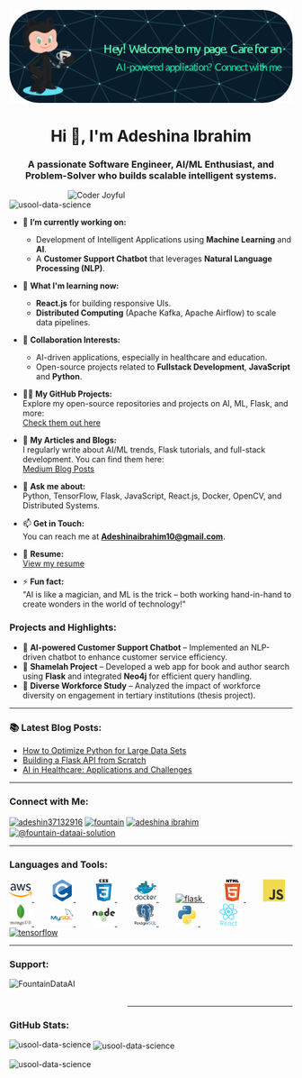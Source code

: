 ![logo](https://github.com/Usool-Data-Science/Usool-Data-Science/blob/main/github-header.png)
<h1 align="center">Hi 👋, I'm Adeshina Ibrahim</h1>
<h3 align="center">A passionate Software Engineer, AI/ML Enthusiast, and Problem-Solver who builds scalable intelligent systems.</h3>

<img align="right" alt="Coder Joyful" width="400" src="https://miro.medium.com/max/1600/0*C-cPP9D2MIyeexAT.gif">

<p align="left"> <img src="https://komarev.com/ghpvc/?username=usool-data-science&label=Profile%20views&color=0e75b6&style=flat" alt="usool-data-science" /> </p>

- 🔭 **I’m currently working on:**  
   - Development of Intelligent Applications using **Machine Learning** and **AI**.
   - A **Customer Support Chatbot** that leverages **Natural Language Processing (NLP)**.

- 🌱 **What I'm learning now:**  
   - **React.js** for building responsive UIs.  
   - **Distributed Computing** (Apache Kafka, Apache Airflow) to scale data pipelines.

- 👯 **Collaboration Interests:**  
   - AI-driven applications, especially in healthcare and education.  
   - Open-source projects related to **Fullstack Development**, **JavaScript** and **Python**.

- 👨‍💻 **My GitHub Projects:**  
   Explore my open-source repositories and projects on AI, ML, Flask, and more:  
   [Check them out here](https://github.com/Usool-Data-Science?tab=repositories)

- 📝 **My Articles and Blogs:**  
   I regularly write about AI/ML trends, Flask tutorials, and full-stack development. You can find them here:  
   [Medium Blog Posts](https://dev.to/usooldatascience)

- 💬 **Ask me about:**  
   Python, TensorFlow, Flask, JavaScript, React.js, Docker, OpenCV, and Distributed Systems.

- 📫 **Get in Touch:**  
   You can reach me at **Adeshinaibrahim10@gmail.com**.

- 📄 **Resume:**  
   [View my resume](https://drive.google.com/file/d/1tJ4on5x2xLK7g0JM9-5AFfXLR3FnGlbt/view?usp=sharing)

- ⚡ **Fun fact:**  
   "AI is like a magician, and ML is the trick – both working hand-in-hand to create wonders in the world of technology!"

### Projects and Highlights:
- 💼 **AI-powered Customer Support Chatbot** – Implemented an NLP-driven chatbot to enhance customer service efficiency.  
- 🔧 **Shamelah Project** – Developed a web app for book and author search using **Flask** and integrated **Neo4j** for efficient query handling.  
- 🧠 **Diverse Workforce Study** – Analyzed the impact of workforce diversity on engagement in tertiary institutions (thesis project).

---

### 📚 Latest Blog Posts:
<!-- BLOG-POST-LIST:START -->
- [How to Optimize Python for Large Data Sets](https://medium.com/@adeshinaibrahim10/optimize-python-large-data)
- [Building a Flask API from Scratch](https://medium.com/@adeshinaibrahim10/flask-api-basics)
- [AI in Healthcare: Applications and Challenges](https://medium.com/@adeshinaibrahim10/ai-in-healthcare)
<!-- BLOG-POST-LIST:END -->

---

### Connect with Me:
<p align="left">
<a href="https://twitter.com/adeshin37132916" target="blank"><img align="center" src="https://raw.githubusercontent.com/rahuldkjain/github-profile-readme-generator/master/src/images/icons/Social/twitter.svg" alt="adeshin37132916" height="30" width="40" /></a>
<a href="https://linkedin.com/in/fountain" target="blank"><img align="center" src="https://raw.githubusercontent.com/rahuldkjain/github-profile-readme-generator/master/src/images/icons/Social/linked-in-alt.svg" alt="fountain" height="30" width="40" /></a>
<a href="https://stackoverflow.com/users/adeshina ibrahim" target="blank"><img align="center" src="https://raw.githubusercontent.com/rahuldkjain/github-profile-readme-generator/master/src/images/icons/Social/stack-overflow.svg" alt="adeshina ibrahim" height="30" width="40" /></a>
<a href="https://medium.com/@fountain-dataai-solution" target="blank"><img align="center" src="https://raw.githubusercontent.com/rahuldkjain/github-profile-readme-generator/master/src/images/icons/Social/medium.svg" alt="@fountain-dataai-solution" height="30" width="40" /></a>
</p>

---

### Languages and Tools:
<p align="left">
  <a href="https://aws.amazon.com" target="_blank" rel="noreferrer" style="margin-right: 30px;">
    <img src="https://raw.githubusercontent.com/devicons/devicon/master/icons/amazonwebservices/amazonwebservices-original-wordmark.svg" alt="aws" width="40" height="40"/>
  </a>
  <a href="https://www.cprogramming.com/" target="_blank" rel="noreferrer" style="margin-right: 30px;">
    <img src="https://raw.githubusercontent.com/devicons/devicon/master/icons/c/c-original.svg" alt="c" width="40" height="40"/>
  </a>
  <a href="https://www.w3schools.com/css/" target="_blank" rel="noreferrer" style="margin-right: 30px;">
    <img src="https://raw.githubusercontent.com/devicons/devicon/master/icons/css3/css3-original-wordmark.svg" alt="css3" width="40" height="40"/>
  </a>
  <a href="https://www.docker.com/" target="_blank" rel="noreferrer" style="margin-right: 30px;">
    <img src="https://raw.githubusercontent.com/devicons/devicon/master/icons/docker/docker-original-wordmark.svg" alt="docker" width="40" height="40"/>
  </a>
  <a href="https://flask.palletsprojects.com/" target="_blank" rel="noreferrer" style="margin-right: 30px;">
    <img src="https://www.vectorlogo.zone/logos/pocoo_flask/pocoo_flask-icon.svg" alt="flask" width="40" height="40"/>
  </a>
  <a href="https://www.w3.org/html/" target="_blank" rel="noreferrer" style="margin-right: 30px;">
    <img src="https://raw.githubusercontent.com/devicons/devicon/master/icons/html5/html5-original-wordmark.svg" alt="html5" width="40" height="40"/>
  </a>
  <a href="https://developer.mozilla.org/en-US/docs/Web/JavaScript" target="_blank" rel="noreferrer" style="margin-right: 30px;">
    <img src="https://raw.githubusercontent.com/devicons/devicon/master/icons/javascript/javascript-original.svg" alt="javascript" width="40" height="40"/>
  </a>
  <a href="https://www.mongodb.com/" target="_blank" rel="noreferrer" style="margin-right: 30px;">
    <img src="https://raw.githubusercontent.com/devicons/devicon/master/icons/mongodb/mongodb-original-wordmark.svg" alt="mongodb" width="40" height="40"/>
  </a>
  <a href="https://www.mysql.com/" target="_blank" rel="noreferrer" style="margin-right: 30px;">
    <img src="https://raw.githubusercontent.com/devicons/devicon/master/icons/mysql/mysql-original-wordmark.svg" alt="mysql" width="40" height="40"/>
  </a>
  <a href="https://nodejs.org" target="_blank" rel="noreferrer" style="margin-right: 30px;">
    <img src="https://raw.githubusercontent.com/devicons/devicon/master/icons/nodejs/nodejs-original-wordmark.svg" alt="nodejs" width="40" height="40"/>
  </a>
  <a href="https://www.postgresql.org" target="_blank" rel="noreferrer" style="margin-right: 30px;">
    <img src="https://raw.githubusercontent.com/devicons/devicon/master/icons/postgresql/postgresql-original-wordmark.svg" alt="postgresql" width="40" height="40"/>
  </a>
  <a href="https://www.python.org" target="_blank" rel="noreferrer" style="margin-right: 30px;">
    <img src="https://raw.githubusercontent.com/devicons/devicon/master/icons/python/python-original.svg" alt="python" width="40" height="40"/>
  </a>
  <a href="https://reactjs.org/" target="_blank" rel="noreferrer" style="margin-right: 30px;">
    <img src="https://raw.githubusercontent.com/devicons/devicon/master/icons/react/react-original-wordmark.svg" alt="react" width="40" height="40"/>
  </a>
  <a href="https://www.tensorflow.org" target="_blank" rel="noreferrer" style="margin-right: 30px;">
    <img src="https://www.vectorlogo.zone/logos/tensorflow/tensorflow-icon.svg" alt="tensorflow" width="40" height="40"/>
  </a>
</p>


---

### Support:
<p><a href="https://www.buymeacoffee.com/FountainDataAI"> <img align="left" src="https://cdn.buymeacoffee.com/buttons/v2/default-yellow.png" height="50" width="210" alt="FountainDataAI" /></a></p><br><br>

---

### GitHub Stats:
<p><img align="left" src="https://github-readme-stats.vercel.app/api/top-langs?username=usool-data-science&show_icons=true&locale=en&layout=compact" alt="usool-data-science" /></p>
<p>&nbsp;<img align="center" src="https://github-readme-stats.vercel.app/api?username=usool-data-science&show_icons=true&locale=en" alt="usool-data-science" /></p>
<p><img align="center" src="https://github-readme-streak-stats.herokuapp.com/?user=usool-data-science&" alt="usool-data-science" /></p>
